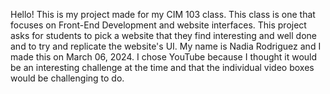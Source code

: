 Hello! This is my project made for my CIM 103 class. 
This class is one that focuses on Front-End Development and website interfaces.
This project asks for students to pick a website that they find interesting and well done and to try and replicate the website's UI.
My name is Nadia Rodriguez and I made this on March 06, 2024. 
I chose YouTube because I thought it would be an interesting challenge at the time and that the individual video boxes would be challenging to do.